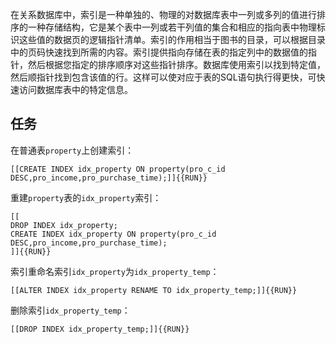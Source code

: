 在关系数据库中，索引是一种单独的、物理的对数据库表中一列或多列的值进行排序的一种存储结构，它是某个表中一列或若干列值的集合和相应的指向表中物理标识这些值的数据页的逻辑指针清单。索引的作用相当于图书的目录，可以根据目录中的页码快速找到所需的内容。索引提供指向存储在表的指定列中的数据值的指针，然后根据您指定的排序顺序对这些指针排序。数据库使用索引以找到特定值，然后顺指针找到包含该值的行。这样可以使对应于表的SQL语句执行得更快，可快速访问数据库表中的特定信息。

## 任务

在普通表`property`上创建索引：

`[[CREATE INDEX idx_property ON property(pro_c_id DESC,pro_income,pro_purchase_time);]]{{RUN}}`

重建`property`表的`idx_property`索引：

```
[[
DROP INDEX idx_property;
CREATE INDEX idx_property ON property(pro_c_id DESC,pro_income,pro_purchase_time);
]]{{RUN}}
```

索引重命名索引`idx_property`为`idx_property_temp`：

`[[ALTER INDEX idx_property RENAME TO idx_property_temp;]]{{RUN}}`

删除索引`idx_property_temp`：

`[[DROP INDEX idx_property_temp;]]{{RUN}}`
